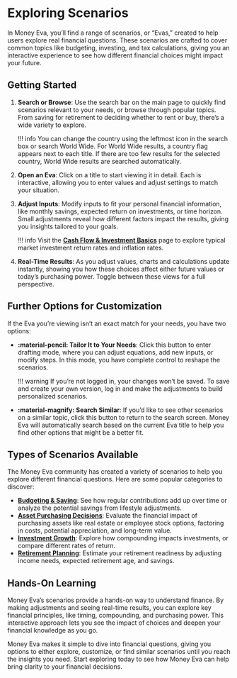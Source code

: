 # Exploring Scenarios

In Money Eva, you’ll find a range of scenarios, or “Evas,” created to help users explore real financial questions. These scenarios are crafted to cover common topics like budgeting, investing, and tax calculations, giving you an interactive experience to see how different financial choices might impact your future.

## Getting Started

1. **Search or Browse**: Use the search bar on the main page to quickly find scenarios relevant to your needs, or browse through popular topics. From saving for retirement to deciding whether to rent or buy, there’s a wide variety to explore.

    !!! info
        You can change the country using the leftmost icon in the search box or search World Wide. For World Wide results, a country flag appears next to each title. If there are too few results for the selected country, World Wide results are searched automatically.

2. **Open an Eva**: Click on a title to start viewing it in detail. Each is interactive, allowing you to enter values and adjust settings to match your situation.
3. **Adjust Inputs**: Modify inputs to fit your personal financial information, like monthly savings, expected return on investments, or time horizon. Small adjustments reveal how different factors impact the results, giving you insights tailored to your goals.

    !!! info
        Visit the [**Cash Flow & Investment Basics**](../calculation-breakdown/cash-flow-and-investment-basics.md#why-one-global-rate) page to explore typical market investment return rates and inflation rates.

4. **Real-Time Results**: As you adjust values, charts and calculations update instantly, showing you how these choices affect either future values or today’s purchasing power. Toggle between these views for a full perspective.

## Further Options for Customization

If the Eva you’re viewing isn’t an exact match for your needs, you have two options:

- **:material-pencil: Tailor It to Your Needs**: Click this button to enter drafting mode, where you can adjust equations, add new inputs, or modify steps. In this mode, you have complete control to reshape the scenarios. 

    !!! warning
        If you’re not logged in, your changes won’t be saved. To save and create your own version, log in and make the adjustments to build personalized scenarios.

- **:material-magnify: Search Similar**: If you’d like to see other scenarios on a similar topic, click this button to return to the search screen. Money Eva will automatically search based on the current Eva title to help you find other options that might be a better fit.

## Types of Scenarios Available

The Money Eva community has created a variety of scenarios to help you explore different financial questions. Here are some popular categories to discover:

- [**Budgeting & Saving**](https://moneyeva.com/?country=XX&search=Saving): See how regular contributions add up over time or analyze the potential savings from lifestyle adjustments.
- [**Asset Purchasing Decisions**](https://moneyeva.com/?country=XX&search=purchase): Evaluate the financial impact of purchasing assets like real estate or employee stock options, factoring in costs, potential appreciation, and long-term value.
- [**Investment Growth**](https://moneyeva.com/?country=XX&search=Investment+Growth): Explore how compounding impacts investments, or compare different rates of return.
- [**Retirement Planning**](https://moneyeva.com/?country=XX&search=retirement): Estimate your retirement readiness by adjusting income needs, expected retirement age, and savings.

## Hands-On Learning

Money Eva’s scenarios provide a hands-on way to understand finance. By making adjustments and seeing real-time results, you can explore key financial principles, like timing, compounding, and purchasing power. This interactive approach lets you see the impact of choices and deepen your financial knowledge as you go.

Money Eva makes it simple to dive into financial questions, giving you options to either explore, customize, or find similar scenarios until you reach the insights you need. Start exploring today to see how Money Eva can help bring clarity to your financial decisions.
